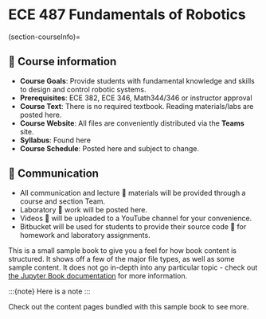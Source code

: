 # ECE 487 Fundamentals of Robotics


(section-courseInfo)=
## 📝 Course information
- **Course Goals**: Provide students with fundamental knowledge and skills to design and control robotic systems.
- **Prerequisites**: ECE 382, ECE 346, Math344/346 or instructor approval
- **Course Text**:  There is no required textbook.  Reading materials/labs are posted here.
- **Course Website**: All files are conveniently distributed via the **Teams** site.  
- **Syllabus**: Found here
- **Course Schedule**: Posted here and subject to change.


## 📡 Communication
- All communication and lecture 📓 materials will be provided through a course and section Team.
- Laboratory 🔬 work will be posted here.
- Videos 🎥 will be uploaded to a YouTube channel for your convenience. 
- Bitbucket will be used for students to provide their source code 📄 for homework and laboratory assignments. 




This is a small sample book to give you a feel for how book content is
structured.
It shows off a few of the major file types, as well as some sample content.
It does not go in-depth into any particular topic - check out [the Jupyter Book documentation](https://jupyterbook.org) for more information.

:::{note}
Here is a note
:::

Check out the content pages bundled with this sample book to see more.

```{tableofcontents}
```
